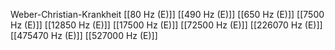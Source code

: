 Weber-Christian-Krankheit
[[80 Hz (E)]]
[[490 Hz (E)]]
[[650 Hz (E)]]
[[7500 Hz (E)]]
[[12850 Hz (E)]]
[[17500 Hz (E)]]
[[72500 Hz (E)]]
[[226070 Hz (E)]]
[[475470 Hz (E)]]
[[527000 Hz (E)]]